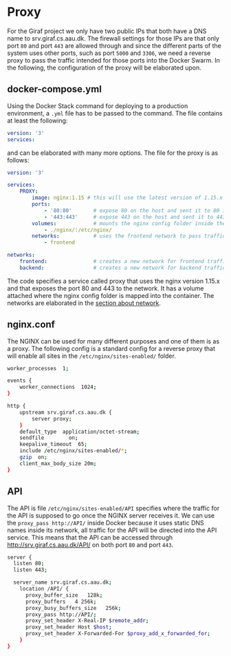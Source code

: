 # Proxy

For the Giraf project we only have two public IPs that both have a DNS name to
srv.giraf.cs.aau.dk. The firewall settings for those IPs are that only port ``80``
and port ``443`` are allowed through and since the different parts of the system
uses other ports, such as port ``5000`` and ``3306``, we need a reverse proxy
to pass the traffic intended for those ports into the Docker Swarm. In the following,
the configuration of the proxy will be elaborated upon.

## docker-compose.yml

Using the Docker Stack command for deploying to a production environment, a
``.yml`` file has to be passed to the command.
The file contains at least the following:

```yaml
version: '3'
services:
```

and can be elaborated with many more options. The file for the proxy is as follows:

```yaml
version: '3'

services:
    PROXY:
        image: nginx:1.15 # this will use the latest version of 1.15.x
        ports:
            - '80:80'       # expose 80 on the host and sent it to 80 in the container
            - '443:443'     # expose 443 on the host and sent it to 443 in the container
        volumes:            # mounts the nginx config folder inside the container
            - ./nginx/:/etc/nginx/
        networks:           # uses the frontend network to pass traffic into the containers
            - frontend

networks:
    frontend:               # creates a new network for frontend traffic
    backend:                # creates a new network for backend traffic
```

The code specifies a service called proxy that uses the nginx version 1.15.x and
that exposes the port 80 and 443 to the network. It has a volume attached where
the nginx config folder is mapped into the container. The networks are elaborated
in the [section about network](./Network.md).

## nginx.conf

The NGINX can be used for many different purposes and one of them is as a proxy.
The following config is a standard config for a reverse proxy that will enable
all sites in the ``/etc/nginx/sites-enabled/`` folder.

```bash
worker_processes  1;

events {
    worker_connections  1024;
}

http {
    upstream srv.giraf.cs.aau.dk {
        server proxy;
    }
    default_type  application/octet-stream;
    sendfile        on;
    keepalive_timeout  65;
    include /etc/nginx/sites-enabled/*;
    gzip  on;
    client_max_body_size 20m;
}
```

## API

The API is file ``/etc/nginx/sites-enabled/API`` specifies where the traffic for
the API is supposed to go once the NGINX server receives it. We can use the
``proxy_pass http://API/`` inside Docker because it uses static DNS names inside
its network, all traffic for the API will be directed into the API service. This
means that the API can be accessed through http://srv.giraf.cs.aau.dk/API/ on both
port ``80`` and port ``443``.

```bash
server {
  listen 80;
  listen 443;

  server_name srv.giraf.cs.aau.dk;
    location /API/ {
      proxy_buffer_size   128k;
      proxy_buffers   4 256k;
      proxy_busy_buffers_size   256k;
      proxy_pass http://API/;
      proxy_set_header X-Real-IP $remote_addr;
      proxy_set_header Host $host;
      proxy_set_header X-Forwarded-For $proxy_add_x_forwarded_for;
    }
}
```